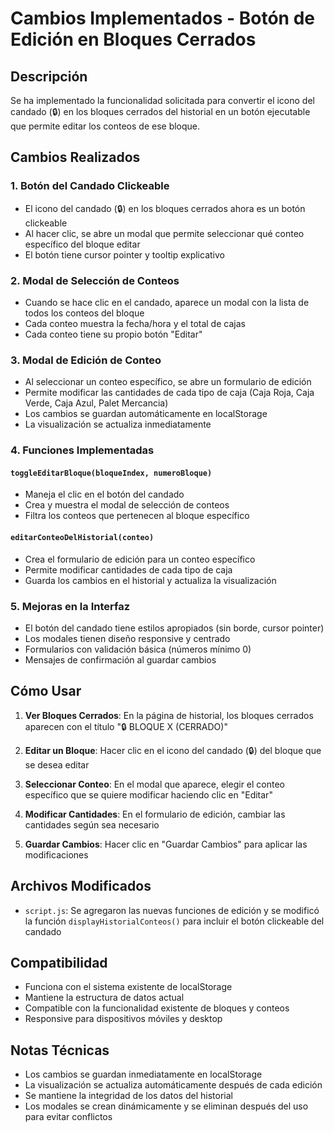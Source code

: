 # Cambios Implementados - Botón de Edición en Bloques Cerrados

## Descripción
Se ha implementado la funcionalidad solicitada para convertir el icono del candado (🔒) en los bloques cerrados del historial en un botón ejecutable que permite editar los conteos de ese bloque.

## Cambios Realizados

### 1. Botón del Candado Clickeable
- El icono del candado (🔒) en los bloques cerrados ahora es un botón clickeable
- Al hacer clic, se abre un modal que permite seleccionar qué conteo específico del bloque editar
- El botón tiene cursor pointer y tooltip explicativo

### 2. Modal de Selección de Conteos
- Cuando se hace clic en el candado, aparece un modal con la lista de todos los conteos del bloque
- Cada conteo muestra la fecha/hora y el total de cajas
- Cada conteo tiene su propio botón "Editar"

### 3. Modal de Edición de Conteo
- Al seleccionar un conteo específico, se abre un formulario de edición
- Permite modificar las cantidades de cada tipo de caja (Caja Roja, Caja Verde, Caja Azul, Palet Mercancia)
- Los cambios se guardan automáticamente en localStorage
- La visualización se actualiza inmediatamente

### 4. Funciones Implementadas

#### `toggleEditarBloque(bloqueIndex, numeroBloque)`
- Maneja el clic en el botón del candado
- Crea y muestra el modal de selección de conteos
- Filtra los conteos que pertenecen al bloque específico

#### `editarConteoDelHistorial(conteo)`
- Crea el formulario de edición para un conteo específico
- Permite modificar cantidades de cada tipo de caja
- Guarda los cambios en el historial y actualiza la visualización

### 5. Mejoras en la Interfaz
- El botón del candado tiene estilos apropiados (sin borde, cursor pointer)
- Los modales tienen diseño responsive y centrado
- Formularios con validación básica (números mínimo 0)
- Mensajes de confirmación al guardar cambios

## Cómo Usar

1. **Ver Bloques Cerrados**: En la página de historial, los bloques cerrados aparecen con el título "🔒 BLOQUE X (CERRADO)"

2. **Editar un Bloque**: Hacer clic en el icono del candado (🔒) del bloque que se desea editar

3. **Seleccionar Conteo**: En el modal que aparece, elegir el conteo específico que se quiere modificar haciendo clic en "Editar"

4. **Modificar Cantidades**: En el formulario de edición, cambiar las cantidades según sea necesario

5. **Guardar Cambios**: Hacer clic en "Guardar Cambios" para aplicar las modificaciones

## Archivos Modificados

- `script.js`: Se agregaron las nuevas funciones de edición y se modificó la función `displayHistorialConteos()` para incluir el botón clickeable del candado

## Compatibilidad

- Funciona con el sistema existente de localStorage
- Mantiene la estructura de datos actual
- Compatible con la funcionalidad existente de bloques y conteos
- Responsive para dispositivos móviles y desktop

## Notas Técnicas

- Los cambios se guardan inmediatamente en localStorage
- La visualización se actualiza automáticamente después de cada edición
- Se mantiene la integridad de los datos del historial
- Los modales se crean dinámicamente y se eliminan después del uso para evitar conflictos